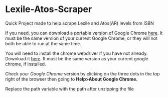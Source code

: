 # Lexile-Atos-Scraper
Quick Project made to help scrape Lexile and Atos(AR) levels from ISBN

If you need, you can download a portable version of Google Chrome [here](https://portableapps.com/apps/internet/google_chrome_portable). It must be the same version of your current Google Chrome, or they will not both be able to run at the same time.

You will need to install the chrome webdriver if you have not already.
Download it [here](https://chromedriver.chromium.org/downloads).
It must be the same version as your current google chrome, if installed.

Check your *Google Chrome* version by clicking on the three dots in the top right of the browser then going to __Help>About Google Chrome.__

Replace the path variable with the path after unzipping the file
